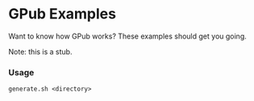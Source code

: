 # GPub Examples

Want to know how GPub works? These examples should get you going.

Note: this is a stub.

### Usage

    generate.sh <directory>
